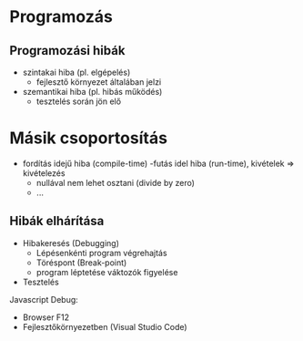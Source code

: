 # Programozás

## Programozási hibák
- szintakai hiba (pl. elgépelés)
    - fejlesztő környezet általában jelzi
- szemantikai hiba (pl. hibás működés)
    - tesztelés során jön elő


# Másik csoportosítás
- fordítás idejű hiba (compile-time)
-futás  idel hiba (run-time), kivételek => kivételezés
    - nullával nem lehet osztani (divide by zero)
    - ... 

## Hibák elhárítása 
- Hibakeresés (Debugging)
    - Lépésenkénti program végrehajtás
    - Töréspont (Break-point)
    - program léptetése
    váktozók figyelése
- Tesztelés

Javascript Debug:
- Browser F12
- Fejlesztőkörnyezetben (Visual Studio Code)